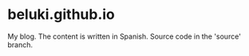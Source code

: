 beluki.github.io
================

My blog. The content is written in Spanish. Source code in the 'source' branch.
